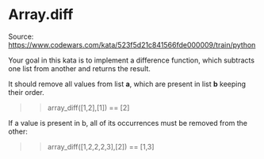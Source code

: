 # Array.diff
Source: https://www.codewars.com/kata/523f5d21c841566fde000009/train/python

Your goal in this kata is to implement a difference function, which subtracts one list from another and returns the result.

It should remove all values from list **a**, which are present in list **b** keeping their order.

>> array_diff([1,2],[1]) == [2]

If a value is present in b, all of its occurrences must be removed from the other:

>> array_diff([1,2,2,2,3],[2]) == [1,3]
